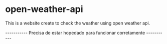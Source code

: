 # open-weather-api
This is a website create to check the weather using open weather api.

----------- Precisa de estar hopedado para funcionar corretamente -----------
